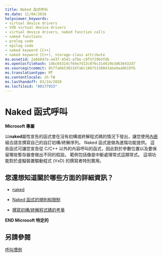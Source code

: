 ```yaml
---
title: Naked 函式呼叫
ms.date: 11/04/2016
helpviewer_keywords:
- virtual device drivers
- VXD virtual device drivers
- virtual device drivers, naked function calls
- naked functions
- prolog code
- epilog code
- naked keyword [C++]
- naked keyword [C++], storage-class attribute
ms.assetid: 2a66847a-a43f-4541-a7be-c9f5f29b5fdb
ms.openlocfilehash: 14bc64314cf64e7d13c076c314419e3d636432d7
ms.sourcegitcommit: 857fa6b530224fa6c18675138043aba9aa0619fb
ms.translationtype: MT
ms.contentlocale: zh-TW
ms.lasthandoff: 03/24/2020
ms.locfileid: "80177933"
---
```

# <a name="naked-function-calls"></a>Naked 函式呼叫

**Microsoft 專屬**

以**naked**屬性宣告的函式會在沒有初構或終解程式碼的情況下發出，讓您使用[內嵌](../assembler/inline/inline-assembler.md)組合語言撰寫自己的自訂初構/終解序列。 Naked 函式是做為進階功能提供。 這些函式可讓您宣告從 C/C++ 以外的內容呼叫的函式，因此對於參數位置以及要保留哪些暫存器會做出不同的假設。 範例包括像是中斷處理常式這類常式。 這項功能對於虛擬裝置驅動程式 (VxD) 的撰寫者特別實用。

## <a name="what-do-you-want-to-know-more-about"></a>您還想知道關於哪些方面的詳細資訊？

- [naked](../cpp/naked-cpp.md)

- [Naked 函式的規則和限制](../cpp/rules-and-limitations-for-naked-functions.md)

- [撰寫初構/終解程式碼的考量](../cpp/considerations-for-writing-prolog-epilog-code.md)

**END Microsoft 特定的**

## <a name="see-also"></a>另請參閱

[呼叫慣例](../cpp/calling-conventions.md)

